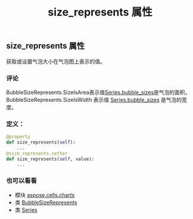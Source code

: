 ﻿---
title: size_represents 属性
second_title: Aspose.Cells for Python via .NET API 参考文献
description:
type: docs
weight: 430
url: /zh/python-net/aspose.cells.charts/series/size_represents/
is_root: false
---
## size_represents 属性

获取或设置气泡大小在气泡图上表示的值。

### 评论

BubbleSizeRepresents.SizeIsArea表示值[Series.bubble_sizes](/cells/zh/python-net/aspose.cells.charts/series#bubble_sizes)是气泡的面积。
BubbleSizeRepresents.SizeIsWidth 表示值 [Series.bubble_sizes](/cells/zh/python-net/aspose.cells.charts/series#bubble_sizes) 是气泡的宽度。
### 定义：
```python
@property
def size_represents(self):
    ...
@size_represents.setter
def size_represents(self, value):
    ...
```

### 也可以看看
* 模块 [aspose.cells.charts](../../)
* 类 [BubbleSizeRepresents](/cells/zh/python-net/aspose.cells.charts/bubblesizerepresents)
* 类 [Series](/cells/zh/python-net/aspose.cells.charts/series)
